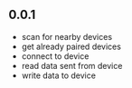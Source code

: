 ## 0.0.1

* scan for nearby devices
* get already paired devices
* connect to device
* read data sent from device
* write data to device